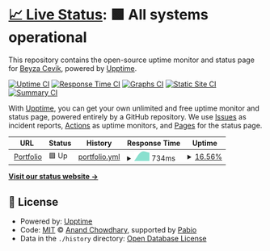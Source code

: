 # [📈 Live Status](https://BeyzaCevik02.github.io/upptime): <!--live status--> **🟩 All systems operational**

This repository contains the open-source uptime monitor and status page for [Beyza Cevik](https://BeyzaCevik02.github.io/upptime), powered by [Upptime](https://github.com/upptime/upptime).

[![Uptime CI](https://github.com/BeyzaCevik02/upptime/workflows/Uptime%20CI/badge.svg)](https://github.com/BeyzaCevik02/upptime/actions?query=workflow%3A%22Uptime+CI%22)
[![Response Time CI](https://github.com/BeyzaCevik02/upptime/workflows/Response%20Time%20CI/badge.svg)](https://github.com/BeyzaCevik02/upptime/actions?query=workflow%3A%22Response+Time+CI%22)
[![Graphs CI](https://github.com/BeyzaCevik02/upptime/workflows/Graphs%20CI/badge.svg)](https://github.com/BeyzaCevik02/upptime/actions?query=workflow%3A%22Graphs+CI%22)
[![Static Site CI](https://github.com/BeyzaCevik02/upptime/workflows/Static%20Site%20CI/badge.svg)](https://github.com/BeyzaCevik02/upptime/actions?query=workflow%3A%22Static+Site+CI%22)
[![Summary CI](https://github.com/BeyzaCevik02/upptime/workflows/Summary%20CI/badge.svg)](https://github.com/BeyzaCevik02/upptime/actions?query=workflow%3A%22Summary+CI%22)

With [Upptime](https://upptime.js.org), you can get your own unlimited and free uptime monitor and status page, powered entirely by a GitHub repository. We use [Issues](https://github.com/BeyzaCevik02/upptime/issues) as incident reports, [Actions](https://github.com/BeyzaCevik02/upptime/actions) as uptime monitors, and [Pages](https://BeyzaCevik02.github.io/upptime) for the status page.

<!--start: status pages-->
<!-- This summary is generated by Upptime (https://github.com/upptime/upptime) -->
<!-- Do not edit this manually, your changes will be overwritten -->
<!-- prettier-ignore -->
| URL | Status | History | Response Time | Uptime |
| --- | ------ | ------- | ------------- | ------ |
| <img alt="" src="https://icons.duckduckgo.com/ip3/beyzacevik.be.ico" height="13"> [Portfolio](https://beyzacevik.be/) | 🟩 Up | [portfolio.yml](https://github.com/BeyzaCevik02/upptime/commits/HEAD/history/portfolio.yml) | <details><summary><img alt="Response time graph" src="./graphs/portfolio/response-time-week.png" height="20"> 734ms</summary><br><a href="https://BeyzaCevik02.github.io/upptime/history/portfolio"><img alt="Response time 918" src="https://img.shields.io/endpoint?url=https%3A%2F%2Fraw.githubusercontent.com%2FBeyzaCevik02%2Fupptime%2FHEAD%2Fapi%2Fportfolio%2Fresponse-time.json"></a><br><a href="https://BeyzaCevik02.github.io/upptime/history/portfolio"><img alt="24-hour response time 480" src="https://img.shields.io/endpoint?url=https%3A%2F%2Fraw.githubusercontent.com%2FBeyzaCevik02%2Fupptime%2FHEAD%2Fapi%2Fportfolio%2Fresponse-time-day.json"></a><br><a href="https://BeyzaCevik02.github.io/upptime/history/portfolio"><img alt="7-day response time 734" src="https://img.shields.io/endpoint?url=https%3A%2F%2Fraw.githubusercontent.com%2FBeyzaCevik02%2Fupptime%2FHEAD%2Fapi%2Fportfolio%2Fresponse-time-week.json"></a><br><a href="https://BeyzaCevik02.github.io/upptime/history/portfolio"><img alt="30-day response time 939" src="https://img.shields.io/endpoint?url=https%3A%2F%2Fraw.githubusercontent.com%2FBeyzaCevik02%2Fupptime%2FHEAD%2Fapi%2Fportfolio%2Fresponse-time-month.json"></a><br><a href="https://BeyzaCevik02.github.io/upptime/history/portfolio"><img alt="1-year response time 918" src="https://img.shields.io/endpoint?url=https%3A%2F%2Fraw.githubusercontent.com%2FBeyzaCevik02%2Fupptime%2FHEAD%2Fapi%2Fportfolio%2Fresponse-time-year.json"></a></details> | <details><summary><a href="https://BeyzaCevik02.github.io/upptime/history/portfolio">16.56%</a></summary><a href="https://BeyzaCevik02.github.io/upptime/history/portfolio"><img alt="All-time uptime 85.17%" src="https://img.shields.io/endpoint?url=https%3A%2F%2Fraw.githubusercontent.com%2FBeyzaCevik02%2Fupptime%2FHEAD%2Fapi%2Fportfolio%2Fuptime.json"></a><br><a href="https://BeyzaCevik02.github.io/upptime/history/portfolio"><img alt="24-hour uptime 100.00%" src="https://img.shields.io/endpoint?url=https%3A%2F%2Fraw.githubusercontent.com%2FBeyzaCevik02%2Fupptime%2FHEAD%2Fapi%2Fportfolio%2Fuptime-day.json"></a><br><a href="https://BeyzaCevik02.github.io/upptime/history/portfolio"><img alt="7-day uptime 16.56%" src="https://img.shields.io/endpoint?url=https%3A%2F%2Fraw.githubusercontent.com%2FBeyzaCevik02%2Fupptime%2FHEAD%2Fapi%2Fportfolio%2Fuptime-week.json"></a><br><a href="https://BeyzaCevik02.github.io/upptime/history/portfolio"><img alt="30-day uptime 78.78%" src="https://img.shields.io/endpoint?url=https%3A%2F%2Fraw.githubusercontent.com%2FBeyzaCevik02%2Fupptime%2FHEAD%2Fapi%2Fportfolio%2Fuptime-month.json"></a><br><a href="https://BeyzaCevik02.github.io/upptime/history/portfolio"><img alt="1-year uptime 85.17%" src="https://img.shields.io/endpoint?url=https%3A%2F%2Fraw.githubusercontent.com%2FBeyzaCevik02%2Fupptime%2FHEAD%2Fapi%2Fportfolio%2Fuptime-year.json"></a></details>

<!--end: status pages-->

[**Visit our status website →**](https://BeyzaCevik02.github.io/upptime)

## 📄 License

- Powered by: [Upptime](https://github.com/upptime/upptime)
- Code: [MIT](./LICENSE) © [Anand Chowdhary](https://anandchowdhary.com), supported by [Pabio](https://pabio.com)
- Data in the `./history` directory: [Open Database License](https://opendatacommons.org/licenses/odbl/1-0/)
